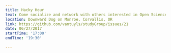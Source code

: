 ```yaml
---
title: Hacky Hour
text: Come socialize and network with others interested in Open Science and Computational Science.
location: Downward Dog on Monroe, Corvallis, OR
link: https://github.com/vantuyls/studyGroup/issues/21
date: 06/27/2017
startTime: '17:00'
endTime: '19:30'

---
```




